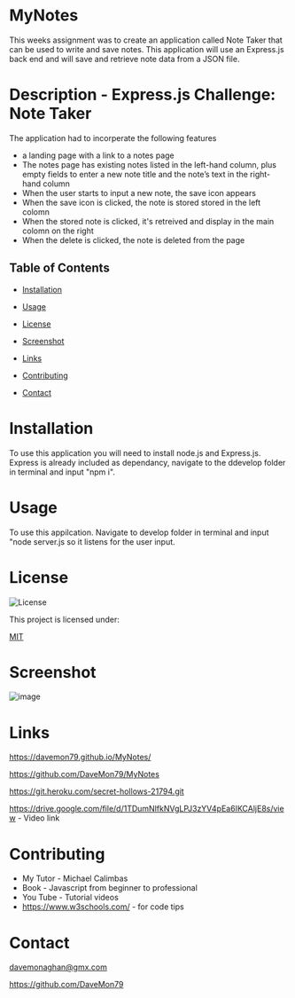 # MyNotes

This weeks assignment was to create an application called Note Taker that can be used to write and save notes. This application will use an Express.js back end and will save and retrieve note data from a JSON file.
  

# Description - Express.js Challenge: Note Taker

The application had to incorperate the following features

* a landing page with a link to a notes page
* The notes page has existing notes listed in the left-hand column, plus empty fields to enter a new note title and the note’s text in the right-hand column
* When the user starts to input a new note, the save icon appears
* When the save icon is clicked, the note is stored stored in the left colomn 
* When the stored note is clicked, it's retreived and display in the main colomn on the right
* When the delete is clicked, the note is deleted from the page

  
## Table of Contents
  
* [Installation](#installation)

* [Usage](#usage)

* [License](#license)

* [Screenshot](#screenshot)

* [Links](#links)

* [Contributing](#contributing)

* [Contact](#contact)
  
# Installation

To use this application you will need to install node.js and Express.js. Express is already included as dependancy, navigate to the ddevelop folder in terminal and input "npm i".
  
# Usage
  
To use this appilcation. Navigate to develop folder in terminal and input "node server.js so it listens for the user input.

# License

![License](https://img.shields.io/badge/License-mit-orange.svg)
  
This project is licensed under:
    
[MIT](https://opensource.org/licenses/MIT)


# Screenshot

![image](https://user-images.githubusercontent.com/103275458/190897110-3bb510b8-616f-4b33-b995-63ea808c5063.png)

# Links

https://davemon79.github.io/MyNotes/

https://github.com/DaveMon79/MyNotes

https://git.heroku.com/secret-hollows-21794.git

https://drive.google.com/file/d/1TDumNlfkNVgLPJ3zYV4pEa6IKCAljE8s/view - Video link 

  
# Contributing

* My Tutor - Michael Calimbas
* Book - Javascript from beginner to professional 
* You Tube - Tutorial videos
* https://www.w3schools.com/ - for code tips

# Contact

davemonaghan@gmx.com

https://github.com/DaveMon79